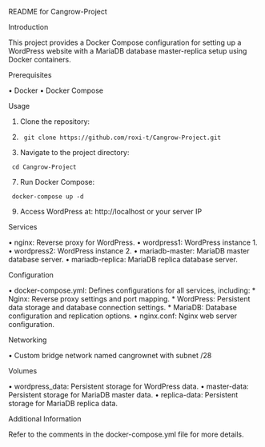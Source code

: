 README for Cangrow-Project

Introduction

This project provides a Docker Compose configuration for setting up a WordPress website with a MariaDB database master-replica setup using Docker containers.

Prerequisites

• Docker
• Docker Compose

Usage

1. Clone the repository:
2. ```shell
    git clone https://github.com/roxi-t/Cangrow-Project.git
   ```
3. Navigate to the project directory:
 ```shell
  cd Cangrow-Project
```
7. Run Docker Compose:
```shell
 docker-compose up -d
```
9. Access WordPress at: http://localhost or your server IP

Services

• nginx: Reverse proxy for WordPress.
• wordpress1: WordPress instance 1.
• wordpress2: WordPress instance 2.
• mariadb-master: MariaDB master database server.
• mariadb-replica: MariaDB replica database server.

Configuration

• docker-compose.yml: Defines configurations for all services, including:
    * Nginx: Reverse proxy settings and port mapping.
    * WordPress: Persistent data storage and database connection settings.
    * MariaDB: Database configuration and replication options.
• nginx.conf: Nginx web server configuration.

Networking

• Custom bridge network named cangrownet with subnet /28

Volumes

• wordpress_data: Persistent storage for WordPress data.
• master-data: Persistent storage for MariaDB master data.
• replica-data: Persistent storage for MariaDB replica data.

Additional Information

Refer to the comments in the docker-compose.yml file for more details.
